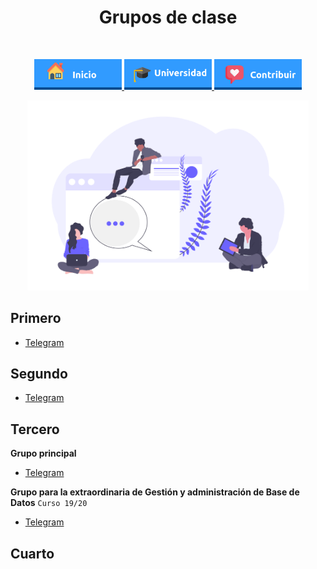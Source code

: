 <h1 align="center"> Grupos de clase </h1> <br>
<p align="center">
          <a 		href="../README.md">
  <img alt="Inicio" title="Inicio" src="../imagenes/boton-inicio.png" width="140">
  </a>
      <a 		href="../universidad">
  <img alt="Universidad" title="Universidad" src="../imagenes/boton-universidad.png" width="140">
  </a>
        <a 		href="../doc/CONTRIBUIR.md">
  <img alt="Contribuir" title="Contribuir" src="../imagenes/boton-contribuir.png" width="140">
  </a>
</p>
<p align="center">
    <img alt="HOME" title="HOME" src="../imagenes/grupos-de-clase.png" width="450">
</p>

## Primero 

* [Telegram](https://t.me/joinchat/GpXWQkoyBVZVvwN3cq6IKQ)

## Segundo  

* [Telegram](https://t.me/joinchat/H0bK_E36S3UdVzuCtT59Kw) 

## Tercero  

**Grupo principal** 

* [Telegram](https://t.me/joinchat/ALgesEKGuBujx_K3rz5Veg) 

**Grupo para la extraordinaria de Gestión y administración de Base de Datos** `Curso 19/20`

* [Telegram](https://t.me/joinchat/FB0ZKhi4_ek8GMUThB8Mog)

## Cuarto 

